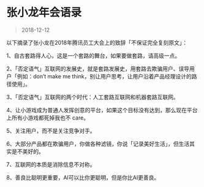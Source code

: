 # 张小龙年会语录
> 2018-12-12

以下摘录了张小龙在2018年腾讯员工大会上的致辞「不保证完全复刻原文」：

1、自古套路得人心，这是一个套路的舞台，如果要做套路，请高级一点。

2、「否定语气」互联网的发展史，就是套路发展史，用套路去欺骗用户、误导用户「例如：don’t make me think，别让用户思考，让用户沿着产品经理设计的路径使用」。

3、「否定语气」互联网的两个时代：人工套路互联网和机器套路互联网。

4、让小游戏成为普通人发挥创意的平台，如果这个目标没有达到，那么现在平台上所有小游戏都死掉我也不 care。

5、关注用户，而不是关注竞争对手。

6、大部分产品都在欺骗用户，你做各种滤镜，你说「记录美好生活」，但生活其实是不美好的。

7、互联网的本质是消除信息不对称。

8、善良比聪明更重要，AI可以比你更聪明，但是你比AI更善良。